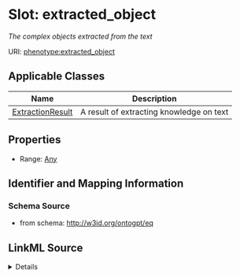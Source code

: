 # Slot: extracted_object
_The complex objects extracted from the text_


URI: [phenotype:extracted_object](http://w3id.org/ontogpt/phenotype/extracted_object)



<!-- no inheritance hierarchy -->




## Applicable Classes

| Name | Description |
| --- | --- |
[ExtractionResult](ExtractionResult.md) | A result of extracting knowledge on text






## Properties

* Range: [Any](Any.md)







## Identifier and Mapping Information







### Schema Source


* from schema: http://w3id.org/ontogpt/eq




## LinkML Source

<details>
```yaml
name: extracted_object
description: The complex objects extracted from the text
from_schema: http://w3id.org/ontogpt/eq
rank: 1000
alias: extracted_object
owner: ExtractionResult
domain_of:
- ExtractionResult
range: Any
inlined: true

```
</details>